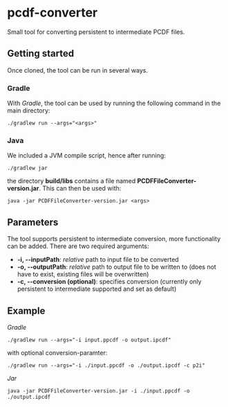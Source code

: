 # pcdf-converter
Small tool for converting persistent to intermediate PCDF files.

## Getting started

Once cloned, the tool can be run in several ways. 

### Gradle 

With *Gradle*, the tool can be used by running the following command in the main directory:

```
./gradlew run --args="<args>"
```

### Java
We included a JVM compile script, hence after running:
```
./gradlew jar 
```

the directory **build/libs** contains a file named **PCDFFileConverter-version.jar**. This can then be used with:

```
java -jar PCDFFileConverter-version.jar <args>
```

## Parameters
The tool supports persistent to intermediate conversion, more functionality can be added. There are two required arguments:

- **-i, --inputPath**:  *relative* path to input file to be converted
- **-o, --outputPath**: *relative* path to output file to be written to (does not have to exist, existing files will be overwritten)
- **-c, --conversion (optional)**: specifies conversion (currently only persistent to intermediate supported and set as default)

## Example
*Gradle*
```
./gradlew run --args="-i input.ppcdf -o output.ipcdf"
```
with optional conversion-paramter:
```
./gradlew run --args="-i ./input.ppcdf -o ./output.ipcdf -c p2i"
```

*Jar*
```
java -jar PCDFFileConverter-version.jar -i ./input.ppcdf -o ./output.ipcdf
```

